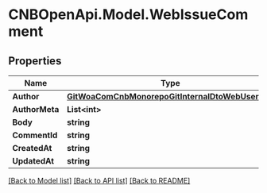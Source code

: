 # CNBOpenApi.Model.WebIssueComment

## Properties

Name | Type | Description | Notes
------------ | ------------- | ------------- | -------------
**Author** | [**GitWoaComCnbMonorepoGitInternalDtoWebUserInfo**](GitWoaComCnbMonorepoGitInternalDtoWebUserInfo.md) |  | [optional] 
**AuthorMeta** | **List&lt;int&gt;** |  | [optional] 
**Body** | **string** |  | [optional] 
**CommentId** | **string** |  | [optional] 
**CreatedAt** | **string** |  | [optional] 
**UpdatedAt** | **string** |  | [optional] 

[[Back to Model list]](../../README.md#documentation-for-models) [[Back to API list]](../../README.md#documentation-for-api-endpoints) [[Back to README]](../../README.md)

